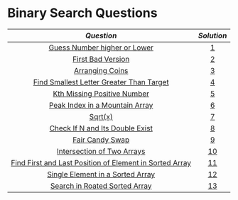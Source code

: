 # Binary Search Questions

|  *Question*  |  _Solution_  |
|  :--:  |  :--:  | 
|[Guess Number higher or Lower](https://leetcode.com/problems/guess-number-higher-or-lower/)|[1](https://github.com/aviralsharma07/DSA-Questions/blob/d9387ada13c6376a158fb4bf97e0179227fc4783/Binary%20Search/Solutions/Guess%20Number%20Higher%20or%20Lower.java)|
|[First Bad Version](https://leetcode.com/problems/first-bad-version/)|[2](https://github.com/aviralsharma07/DSA-Questions/blob/f65ad2cde77f8913b23b5a3b3f00359552c8e075/Binary%20Search/Solutions/First%20Bad%20Version.java)|
|[Arranging Coins](https://leetcode.com/problems/arranging-coins/)|[3](https://github.com/aviralsharma07/DSA-Questions/blob/117671e17aa2f8acdaa85f32bde0fe4ba39f4cc2/Binary%20Search/Solutions/Arranging%20Coins.java)|
|[Find Smallest Letter Greater Than Target](https://leetcode.com/problems/find-smallest-letter-greater-than-target/)|[4](https://github.com/aviralsharma07/DSA-Questions/blob/c16cc6094ba083598c51af815167c1c984c1a56c/Binary%20Search/Solutions/Find%20Smallest%20Letter%20Greater%20Than%20Target.java)|
|[Kth Missing Positive Number](https://leetcode.com/problems/kth-missing-positive-number/)|[5](https://github.com/aviralsharma07/DSA-Questions/blob/e1bd57a21417c5b4d8f87aa3b1cf9d29194e9391/Binary%20Search/Solutions/Kth%20Missing%20Positive%20Number.java)|
|[Peak Index in a Mountain Array](https://leetcode.com/problems/peak-index-in-a-mountain-array/)|[6](https://github.com/aviralsharma07/DSA-Questions/blob/37acb4f1b38dffdb9a7e33325cbb75e1eb57ffba/Binary%20Search/Solutions/Peak%20Index%20in%20a%20Mountain%20Array.java)|
|[Sqrt(x)](https://leetcode.com/problems/sqrtx/)|[7](https://github.com/aviralsharma07/DSA-Questions/blob/c95283605da1564d1b8241c0a570c23581b0b43a/Binary%20Search/Solutions/sqrt(x).java)|
|[Check If N and Its Double Exist](https://leetcode.com/problems/check-if-n-and-its-double-exist/)|[8](https://github.com/aviralsharma07/DSA-Questions/blob/7f6f62a083751c58f4f755f5c1afbaab009d4362/Binary%20Search/Solutions/Check%20If%20N%20and%20Its%20Double%20Exist.java)|
|[Fair Candy Swap](https://leetcode.com/problems/fair-candy-swap/)|[9](https://github.com/aviralsharma07/DSA-Questions/blob/6b417105dfd047b8ae23417e121a9994a10852c6/Binary%20Search/Solutions/Fair%20Candy%20Swap.java)|
|[Intersection of Two Arrays](https://leetcode.com/problems/intersection-of-two-arrays/)|[10](https://github.com/aviralsharma07/DSA-Questions/blob/f4d08ab6f9aaf2a0dee748a2b50fe75a253da328/Binary%20Search/Solutions/Intersection%20of%20Two%20Arrays.java)|
|[ Find First and Last Position of Element in Sorted Array](https://leetcode.com/problems/find-first-and-last-position-of-element-in-sorted-array/)|[11](https://github.com/aviralsharma07/DSA-Questions/blob/e4ac3a320f3f62892f754fff6eb615821ec88f8e/Binary%20Search/Solutions/Find%20First%20and%20Last%20Position%20of%20Element%20in%20Sorted%20Array.java)|
|[Single Element in a Sorted Array](https://leetcode.com/problems/single-element-in-a-sorted-array/)|[12](https://github.com/aviralsharma07/DSA-Questions/blob/4dad7bc99fe24b7d9584c109fc0e46c3082c1361/Binary%20Search/Solutions/Single%20Element%20in%20a%20Sorted%20Array.java)|
|[Search in Roated Sorted Array](https://leetcode.com/problems/search-in-rotated-sorted-array/)|[13](https://github.com/aviralsharma07/DSA-Questions/blob/c54527ba5fb4bb6212f29c24c28188e83e2c1655/Binary%20Search/Solutions/Search%20in%20a%20Rotated%20%20Sorted%20Array.java)|
